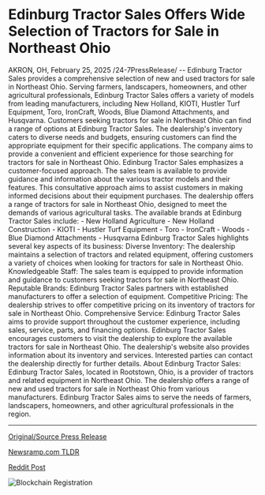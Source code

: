 # Edinburg Tractor Sales Offers Wide Selection of Tractors for Sale in Northeast Ohio

AKRON, OH, February 25, 2025 /24-7PressRelease/ -- Edinburg Tractor Sales provides a comprehensive selection of new and used tractors for sale in Northeast Ohio. Serving farmers, landscapers, homeowners, and other agricultural professionals, Edinburg Tractor Sales offers a variety of models from leading manufacturers, including New Holland, KIOTI, Hustler Turf Equipment, Toro, IronCraft, Woods, Blue Diamond Attachments, and Husqvarna.  Customers seeking tractors for sale in Northeast Ohio can find a range of options at Edinburg Tractor Sales. The dealership's inventory caters to diverse needs and budgets, ensuring customers can find the appropriate equipment for their specific applications. The company aims to provide a convenient and efficient experience for those searching for tractors for sale in Northeast Ohio.  Edinburg Tractor Sales emphasizes a customer-focused approach. The sales team is available to provide guidance and information about the various tractor models and their features. This consultative approach aims to assist customers in making informed decisions about their equipment purchases. The dealership offers a range of tractors for sale in Northeast Ohio, designed to meet the demands of various agricultural tasks.  The available brands at Edinburg Tractor Sales include: - New Holland Agriculture - New Holland Construction - KIOTI - Hustler Turf Equipment - Toro - IronCraft - Woods - Blue Diamond Attachments - Husqvarna  Edinburg Tractor Sales highlights several key aspects of its business:  Diverse Inventory: The dealership maintains a selection of tractors and related equipment, offering customers a variety of choices when looking for tractors for sale in Northeast Ohio.  Knowledgeable Staff: The sales team is equipped to provide information and guidance to customers seeking tractors for sale in Northeast Ohio.  Reputable Brands: Edinburg Tractor Sales partners with established manufacturers to offer a selection of equipment.  Competitive Pricing: The dealership strives to offer competitive pricing on its inventory of tractors for sale in Northeast Ohio.  Comprehensive Service: Edinburg Tractor Sales aims to provide support throughout the customer experience, including sales, service, parts, and financing options.  Edinburg Tractor Sales encourages customers to visit the dealership to explore the available tractors for sale in Northeast Ohio. The dealership's website also provides information about its inventory and services. Interested parties can contact the dealership directly for further details.  About Edinburg Tractor Sales:  Edinburg Tractor Sales, located in Rootstown, Ohio, is a provider of tractors and related equipment in Northeast Ohio. The dealership offers a range of new and used tractors for sale in Northeast Ohio from various manufacturers. Edinburg Tractor Sales aims to serve the needs of farmers, landscapers, homeowners, and other agricultural professionals in the region. 

---

[Original/Source Press Release](https://www.24-7pressrelease.com/press-release/519982/edinburg-tractor-sales-offers-wide-selection-of-tractors-for-sale-in-northeast-ohio)
                    

[Newsramp.com TLDR](https://newsramp.com/curated-news/edinburg-tractor-sales-offers-diverse-selection-of-tractors-in-northeast-ohio/4d0b0568c1100a494f31479c186f57cc) 

 



[Reddit Post](https://www.reddit.com/r/Lifestyle_Culture/comments/1ixyy1f/edinburg_tractor_sales_offers_diverse_selection/) 



![Blockchain Registration](https://cdn.newsramp.app/24-7PressRelease/qrcode/252/25/dashYhJG.webp)